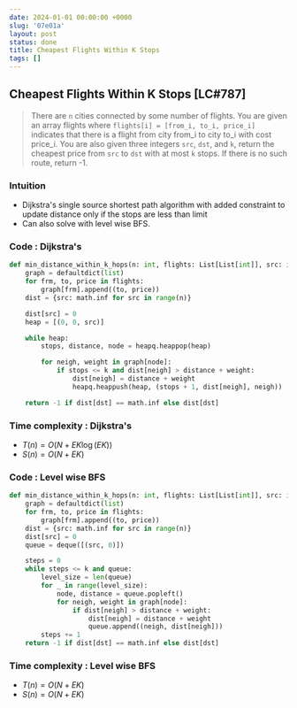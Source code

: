 ```yaml
---
date: 2024-01-01 00:00:00 +0000
slug: '07e01a'
layout: post
status: done
title: Cheapest Flights Within K Stops
tags: []
---
```


## Cheapest Flights Within K Stops [LC#787]
> There are `n` cities connected by some number of flights. You are given an array flights where `flights[i] = [from_i, to_i, price_i]` indicates that there is a flight from city from_i to city to_i with cost price_i. You are also given three integers `src`, `dst`, and `k`, return the cheapest price from `src` to `dst` with at most `k` stops. If there is no such route, return -1.

### Intuition
- Dijkstra's single source shortest path algorithm with added constraint to update distance only if the stops are less than limit
- Can also solve with level wise BFS. 

### Code : Dijkstra's
```python
def min_distance_within_k_hops(n: int, flights: List[List[int]], src: int, dst: int, k: int) -> int:
    graph = defaultdict(list)
    for frm, to, price in flights:
        graph[frm].append((to, price))
    dist = {src: math.inf for src in range(n)}

    dist[src] = 0
    heap = [(0, 0, src)]

    while heap:
        stops, distance, node = heapq.heappop(heap)

        for neigh, weight in graph[node]:
            if stops <= k and dist[neigh] > distance + weight:
                dist[neigh] = distance + weight
                heapq.heappush(heap, (stops + 1, dist[neigh], neigh))

    return -1 if dist[dst] == math.inf else dist[dst]
```

### Time complexity : Dijkstra's
- $T(n) = O(N + EK \log(EK) )$ 
- $S(n) = O(N + EK)$


### Code : Level wise BFS
```python
def min_distance_within_k_hops(n: int, flights: List[List[int]], src: int, dst: int, k: int) -> int:
    graph = defaultdict(list)
    for frm, to, price in flights:
        graph[frm].append((to, price))
    dist = {src: math.inf for src in range(n)}
    dist[src] = 0
    queue = deque([(src, 0)])

    steps = 0
    while steps <= k and queue:
        level_size = len(queue)
        for _ in range(level_size):
            node, distance = queue.popleft()
            for neigh, weight in graph[node]:
                if dist[neigh] > distance + weight:
                    dist[neigh] = distance + weight
                    queue.append((neigh, dist[neigh]))
        steps += 1
    return -1 if dist[dst] == math.inf else dist[dst]
```


### Time complexity : Level wise BFS
- $T(n) = O(N + EK)$ 
- $S(n) = O(N + EK)$